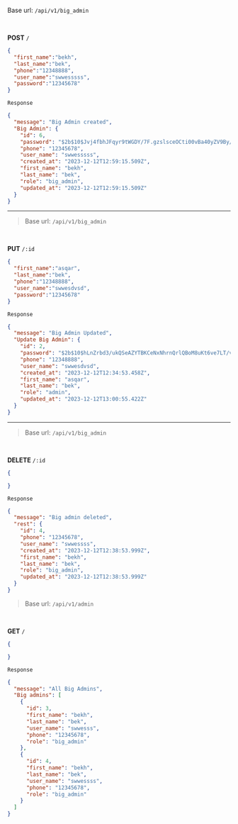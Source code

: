 
<!-- Create Big Admin -->
 Base url: `/api/v1/big_admin`

<br>

**POST** `/`

```json
{
  "first_name":"bekh",
  "last_name":"bek",
  "phone":"12348888",
  "user_name":"swwesssss",
  "password":"12345678"
}
```



`Response`

```json
{
  "message": "Big Admin created",
  "Big Admin": {
    "id": 6,
    "password": "$2b$10$Jvj4fbhJFqyr9tWGDY/7F.gzslsceOCti00vBa40yZV9By/4LNThC",
    "phone": "12345678",
    "user_name": "swwesssss",
    "created_at": "2023-12-12T12:59:15.509Z",
    "first_name": "bekh",
    "last_name": "bek",
    "role": "big_admin",
    "updated_at": "2023-12-12T12:59:15.509Z"
  }
}
```
---
<!-- Update Admin -->

> Base url: `/api/v1/big_admin`

<br>

**PUT** `/:id`

```json
{
  "first_name":"asqar",
  "last_name":"bek",
  "phone":"12348888",
  "user_name":"swwesdvsd",
  "password":"12345678"
}
```



`Response`

```json
{
  "message": "Big Admin Updated",
  "Update Big Admin": {
    "id": 2,
    "password": "$2b$10$hLnZrbd3/ukQSeAZYTBKCeNxNhrnQrlQBoM8uKt6ve7LT/v2g8EmG",
    "phone": "12348888",
    "user_name": "swwesdvsd",
    "created_at": "2023-12-12T12:34:53.458Z",
    "first_name": "asqar",
    "last_name": "bek",
    "role": "admin",
    "updated_at": "2023-12-12T13:00:55.422Z"
  }
}
```
---
<!-- Delete Admin -->

> Base url: `/api/v1/big_admin`

<br>

**DELETE** `/:id`

```json
{

}
```



`Response`

```json
{
  "message": "Big admin deleted",
  "rest": {
    "id": 4,
    "phone": "12345678",
    "user_name": "swwessss",
    "created_at": "2023-12-12T12:38:53.999Z",
    "first_name": "bekh",
    "last_name": "bek",
    "role": "big_admin",
    "updated_at": "2023-12-12T12:38:53.999Z"
  }
}
```
<!-- Get All Admin -->

> Base url: `/api/v1/admin`

<br>

**GET** `/`

```json
{

}
```



`Response`

```json
{
  "message": "All Big Admins",
  "Big admins": [
    {
      "id": 3,
      "first_name": "bekh",
      "last_name": "bek",
      "user_name": "swwesss",
      "phone": "12345678",
      "role": "big_admin"
    },
    {
      "id": 4,
      "first_name": "bekh",
      "last_name": "bek",
      "user_name": "swwessss",
      "phone": "12345678",
      "role": "big_admin"
    }
  ]
}
```